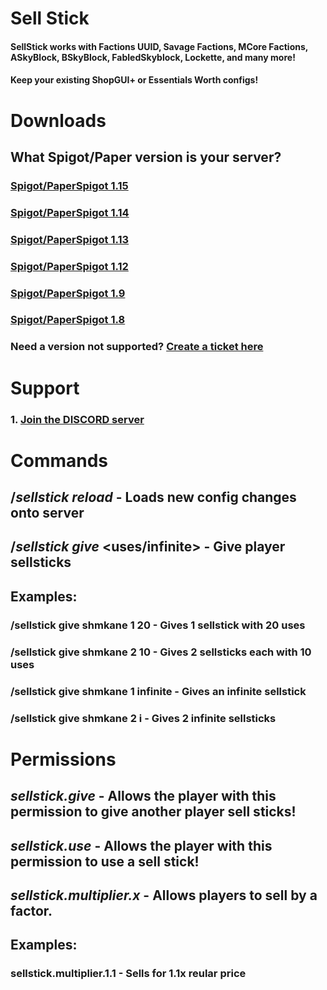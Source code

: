 # Sell Stick
#### SellStick works with Factions UUID, Savage Factions, MCore Factions, ASkyBlock, BSkyBlock, FabledSkyblock, Lockette, and many more!
#### Keep your existing **ShopGUI+** or **Essentials Worth** configs!

# Downloads
## What Spigot/Paper version is your server?
### [Spigot/PaperSpigot 1.15](https://github.com/shmkane/SellStick/releases/tag/1.15)
### [Spigot/PaperSpigot 1.14](https://github.com/shmkane/SellStick/releases/tag/1.14.4)
### [Spigot/PaperSpigot 1.13](https://github.com/shmkane/SellStick/releases/tag/1.13.2)
### [Spigot/PaperSpigot 1.12](https://github.com/shmkane/SellStick/releases/tag/1.12.2)
### [Spigot/PaperSpigot 1.9](https://github.com/shmkane/SellStick/releases/tag/1.9.4)
### [Spigot/PaperSpigot 1.8](https://github.com/shmkane/SellStick/releases/tag/1.8.8)
### Need a version not supported? [Create a ticket here](https://github.com/shmkane/SellStick/issues)


# Support
### 1. [Join the DISCORD server](https://discord.gg/Q4CMsKC)



# Commands
## /*sellstick reload* - Loads new config changes onto server
## /*sellstick give* <player> <amount> <uses/infinite> - Give player sellsticks
   
## Examples:
 
### /sellstick give shmkane 1 20 - Gives 1 sellstick with 20 uses
### /sellstick give shmkane 2 10 - Gives 2 sellsticks each with 10 uses
### /sellstick give shmkane 1 infinite - Gives an infinite sellstick
### /sellstick give shmkane 2 i - Gives 2 infinite sellsticks


# Permissions 
## *sellstick.give* - Allows the player with this permission to give another player sell sticks!
## *sellstick.use* - Allows the player with this permission to use a sell stick!
## *sellstick.multiplier.x* - Allows players to sell by a factor. 

## Examples:
### sellstick.multiplier.1.1 - Sells for 1.1x reular price

